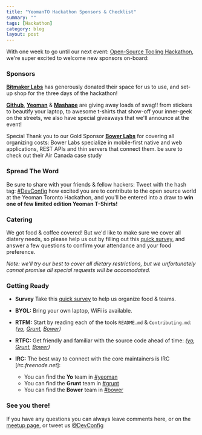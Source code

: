 ```yaml
---
title: "YeomanTO Hackathon Sponsors & Checklist"
summary: ""
tags: [Hackathon]
category: blog
layout: post
---
```


With one week to go until our next event: [Open-Source Tooling Hackathon](/events/yeoman-tooling-hackathon/), we're super excited to welcome new sponsors on-board:

### Sponsors

[**Bitmaker Labs**](http://bitmakerlabs.com/) has generously donated their space for us to use, and set-up shop for the three days of the hackathon!

[**Github**](http://github.com), [**Yeoman**](http://yeoman.io) & [**Mashape**](http://tracked.link/mashape_yeomanto_meetup) are giving away loads of swag!! from stickers to beautify your laptop, to awesome t-shirts that show-off your inner-geek on the streets, we also have special giveaways that we'll announce at the event!

Special Thank you to our Gold Sponsor [**Bower Labs**](http://bowerlabs.com/) for covering all organizing costs:
Bower Labs specialize in mobile-first native and web applications, REST APIs and thin servers that connect them. be sure to check out their Air Canada case study

### Spread The Word

Be sure to share with your friends & fellow hackers: Tweet with the hash tag: [#DevConfig](https://twitter.com/search?q=%DevConfig) how excited you are to contribute to the open source world at the Yeoman Toronto Hackathon, and you'll be entered into a draw to **win one of few limited edition Yeoman T-Shirts!**

### Catering
We got food & coffee covered! But we'd like to make sure we cover all diatery needs, so please help us out by filling out this [quick survey](http://goo.gl/forms/XTtTO1D9Xr), and answer a few questions to confirm your attendance and your food preference.

*Note: we'll try our best to cover all dietary restrictions, but we unfortunately cannot promise all special requests will be accomodated.*

### Getting Ready

- **Survey**
  Take this [quick survey](http://goo.gl/forms/XTtTO1D9Xr) to help us organize food & teams.

- **BYOL:**
  Bring your own laptop, WiFi is available.

- **RTFM:** 
  Start by reading each of the tools `README.md` & `Contributing.md`: *([yo](https://github.com/yeoman/yo), [Grunt](https://github.com/gruntjs/grunt), [Bower](https://github.com/bower/bower))*

- **RTFC:**
  Get friendly and familiar with the source code ahead of time: *([yo](https://github.com/yeoman), [Grunt](https://github.com/gruntjs), [Bower](https://github.com/bower))*

- **IRC:**
  The best way to connect with the core maintainers is IRC [*irc.freenode.net*]:
  - You can find the **Yo** team in [#yeoman](http://webchat.freenode.net/?channels=yeoman)
  - You can find the **Grunt** team in [#grunt](http://webchat.freenode.net/?channels=grunt)
  - You can find the **Bower** team in [#bower](http://webchat.freenode.net/?channels=bower)

### See you there!

If you have any questions you can always leave comments here, or on the [meetup page](http://www.meetup.com/dev-config/events/190852932/), or tweet us [@DevConfig](https://www.twitter.com/DevConfig)
